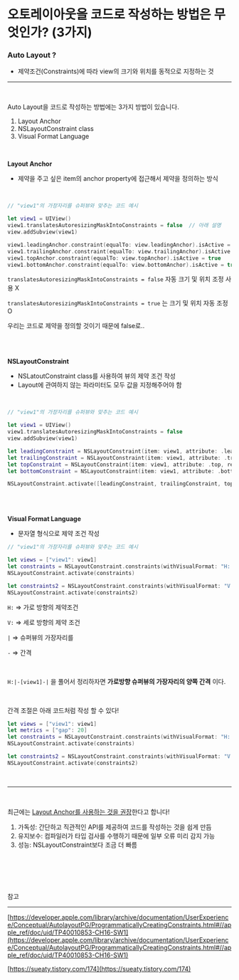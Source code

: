 # 오토레이아웃을 코드로 작성하는 방법은 무엇인가? (3가지)

### **Auto Layout ?**

- 제약조건(Constraints)에 따라 view의 크기와 위치를 동적으로 지정하는 것

---

<br>

Auto Layout을 코드로 작성하는 방법에는 3가지 방법이 있습니다.

1. Layout Anchor
2. NSLayoutConstraint class
3. Visual Format Language

<br>

****Layout Anchor****

- 제약을 주고 싶은 item의 anchor property에 접근해서 제약을 정의하는 방식

<br>

```swift
// "view1"의 가장자리를 슈퍼뷰와 맞추는 코드 예시

let view1 = UIView()
view1.translatesAutoresizingMaskIntoConstraints = false  // 아래 설명
view.addSubview(view1)

view1.leadingAnchor.constraint(equalTo: view.leadingAnchor).isActive = true
view1.trailingAnchor.constraint(equalTo: view.trailingAnchor).isActive = true
view1.topAnchor.constraint(equalTo: view.topAnchor).isActive = true
view1.bottomAnchor.constraint(equalTo: view.bottomAnchor).isActive = true
```

`translatesAutoresizingMaskIntoConstraints = false`  자동 크기 및 위치 조정 사용 X

`translatesAutoresizingMaskIntoConstraints = true` 는 크기 및 위치 자동 조정 O

우리는 코드로 제약을 정의할 것이기 때문에 false로..

<br><br>

**NSLayoutConstraint**

- NSLatoutConstraint class를 사용하여 뷰의 제약 조건 작성
- Layout에 관여하지 않는 파라미터도 모두 값을 지정해주어야 함

<br>

```swift
// "view1"의 가장자리를 슈퍼뷰와 맞추는 코드 예시

let view1 = UIView()
view1.translatesAutoresizingMaskIntoConstraints = false
view.addSubview(view1)

let leadingConstraint = NSLayoutConstraint(item: view1, attribute: .leading, relatedBy: .equal, toItem: view, attribute: .leading, multiplier: 1, constant: 0)
let trailingConstraint = NSLayoutConstraint(item: view1, attribute: .trailing, relatedBy: .equal, toItem: view, attribute: .trailing, multiplier: 1, constant: 0)
let topConstraint = NSLayoutConstraint(item: view1, attribute: .top, relatedBy: .equal, toItem: view, attribute: .top, multiplier: 1, constant: 0)
let bottomConstraint = NSLayoutConstraint(item: view1, attribute: .bottom, relatedBy: .equal, toItem: view, attribute: .bottom, multiplier: 1, constant: 0)

NSLayoutConstraint.activate([leadingConstraint, trailingConstraint, topConstraint, bottomConstraint])
```

<br><br>

**Visual Format Language**

- 문자열 형식으로 제약 조건 작성

```swift
// "view1"의 가장자리를 슈퍼뷰와 맞추는 코드 예시

let views = ["view1": view1]
let constraints = NSLayoutConstraint.constraints(withVisualFormat: "H:|-[view1]-|", options: [], metrics: nil, views: views)
NSLayoutConstraint.activate(constraints)

let constraints2 = NSLayoutConstraint.constraints(withVisualFormat: "V:|-[view1]-|", options: [], metrics: nil, views: views)
NSLayoutConstraint.activate(constraints2)
```

`H:` ⇒ 가로 방향의 제약조건

`V:` ⇒ 세로 방향의 제약 조건

`|`   ⇒ 슈퍼뷰의 가장자리를

`-`   ⇒ 간격

<br>

`H:|-[view1]-|` 을 풀어서 정리하자면 **가로방향 슈퍼뷰의 가장자리의 양쪽 간격** 이다.

<br>

간격 조절은 아래 코드처럼 작성 할 수 있다!

```swift
let views = ["view1": view1]
let metrics = ["gap": 20]
let constraints = NSLayoutConstraint.constraints(withVisualFormat: "H:|-(gap)-[view1]-(gap)-|", options: [], metrics: metrics, views: views)
NSLayoutConstraint.activate(constraints)

let constraints2 = NSLayoutConstraint.constraints(withVisualFormat: "V:|-(gap)-[view1]-(gap)-|", options: [], metrics: metrics, views: views)
NSLayoutConstraint.activate(constraints2)
```

<br>

---

<br>

최근에는 [Layout Anchor를 사용하는 것을 권장](https://developer.apple.com/library/archive/documentation/UserExperience/Conceptual/AutolayoutPG/WorkingwithConstraintsinInterfaceBuidler.html#//apple_ref/doc/uid/TP40010853-CH10-SW1)한다고 합니다!

1. 가독성: 간단하고 직관적인 API를 제공하여 코드를 작성하는 것을 쉽게 만듬
2. 유지보수: 컴파일러가 타입 검사를 수행하기 때문에 일부 오류 미리 감지 가능
3. 성능: NSLayoutConstraint보다 조금 더 빠름

<br><br><br><br>

참고

---

[https://developer.apple.com/library/archive/documentation/UserExperience/Conceptual/AutolayoutPG/ProgrammaticallyCreatingConstraints.html#//apple_ref/doc/uid/TP40010853-CH16-SW1](https://developer.apple.com/library/archive/documentation/UserExperience/Conceptual/AutolayoutPG/ProgrammaticallyCreatingConstraints.html#//apple_ref/doc/uid/TP40010853-CH16-SW1)

[https://sueaty.tistory.com/174](https://sueaty.tistory.com/174)
